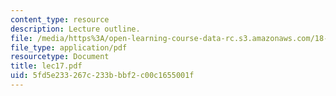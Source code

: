 ```yaml
---
content_type: resource
description: Lecture outline.
file: /media/https%3A/open-learning-course-data-rc.s3.amazonaws.com/18-443-statistics-for-applications-fall-2003/5fd5e233267c233bbbf2c00c1655001f_lec17.pdf
file_type: application/pdf
resourcetype: Document
title: lec17.pdf
uid: 5fd5e233-267c-233b-bbf2-c00c1655001f
---
```

